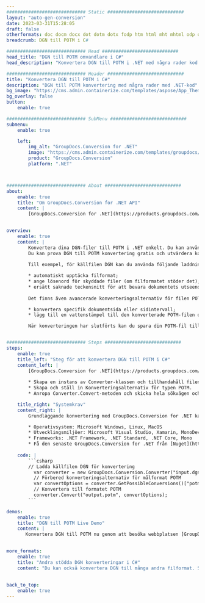 ```yaml
---
############################# Static ############################
layout: "auto-gen-conversion"
date: 2023-03-31T15:28:05
draft: false
otherformats: doc docm docx dot dotm dotx fodp htm html mht mhtml odp odt otp pot potm potx pps ppsm ppsx ppt pptm pptx rtf
breadcrumb: DGN till POTM i C#

############################# Head ############################
head_title: "DGN till POTM omvandlare i C#"
head_description: "Konvertera DGN till POTM i .NET med några rader kod. Använd GroupDocs Document Conversion API för att konvertera över 160 filformat."

############################# Header ############################
title: "Konvertera DGN till POTM i C#"
description: "DGN till POTM konvertering med några rader med .NET-kod"
bg_image: "https://cms.admin.containerize.com/templates/aspose/App_Themes/V3/images/bg/header1.png"
bg_overlay: false
button:
    enable: true

############################# SubMenu ############################
submenu:
    enable: true

    left:
        img_alt: "GroupDocs.Conversion for .NET"
        image: "https://cms.admin.containerize.com/templates/groupdocs/images/product-logos/90x90-noborder/groupdocs-conversion-net.png"
        product: "GroupDocs.Conversion"
        platform: ".NET"



############################# About ############################
about:
    enable: true
    title: "Om GroupDocs.Conversion for .NET API"
    content: |
        [GroupDocs.Conversion for .NET](https://products.groupdocs.com/conversion/net/) kan användas för att konvertera Microsoft Word, Excel, PowerPoint, PDF, Visio och andra format. GroupDocs.Conversion är ett fristående API som är lämpligt för back-end och interna system där hög prestanda krävs. Det beror inte på någon programvara som Microsoft eller Open Office.
    

overview:
    enable: true
    content: |
        Konvertera dina DGN-filer till POTM i .NET enkelt. Du kan använda bara ett par C# kodrader i valfri plattform som du vill, som - Windows, Linux, macOS.
        Du kan prova DGN till POTM konvertering gratis och utvärdera konverteringsresultatens kvalitet. Tillsammans med enkla filkonverteringsscenarier kan du prova mer avancerade alternativ för att ladda källfilen DGN och för att spara resultatet POTM. 
        
        Till exempel, för källfilen DGN kan du använda följande laddningsalternativ:

        * automatiskt upptäcka filformat;
        * ange lösenord för skyddade filer (om filformatet stöder det);
        * ersätt saknade teckensnitt för att bevara dokumentets utseende.
        
        Det finns även avancerade konverteringsalternativ för filen POTM:

        * konvertera specifik dokumentsida eller sidintervall;
        * lägg till en vattenstämpel till den konverterade POTM-filen och många fler.

        När konverteringen har slutförts kan du spara din POTM-fil till den lokala filsökvägen eller någon tredje parts lagring som FTP, Amazon S3, Google Drive, Dropbox etc. Observera - för att konvertera DGN till {{ TO}} det finns inget behov av någon ytterligare programvara installerad - som MS Office, Open Office, Adobe Acrobat Reader etc.


############################# Steps ############################
steps:
    enable: true
    title_left: "Steg för att konvertera DGN till POTM i C#"
    content_left: |
        [GroupDocs.Conversion for .NET](https://products.groupdocs.com/conversion/net/) gör det enkelt för utvecklare att konvertera en DGN-fil till POTM med några rader kod.
        
        * Skapa en instans av Converter-klassen och tillhandahåll filen DGN med den fullständiga sökvägen
        * Skapa och ställ in Konverteringsalternativ för typen POTM.
        * Anropa Converter.Convert-metoden och skicka hela sökvägen och formatet (POTM) som en parameter

    title_right: "Systemkrav"
    content_right: |
        Grundläggande konvertering med GroupDocs.Conversion for .NET kan göras med bara några enkla steg. Våra API:er stöds på alla större plattformar och operativsystem. Innan du kör koden nedan, se till att du har följande förutsättningar installerade på ditt system.

        * Operativsystem: Microsoft Windows, Linux, MacOS
        * Utvecklingsmiljöer: Microsoft Visual Studio, Xamarin, MonoDevelop
        * Frameworks: .NET Framework, .NET Standard, .NET Core, Mono
        * Få den senaste GroupDocs.Conversion for .NET från [Nuget](https://www.nuget.org/packages/groupdocs.conversion)
         
    code: |
        ```csharp    
        // Ladda källfilen DGN för konvertering
          var converter = new GroupDocs.Conversion.Converter("input.dgn");
          // Förbered konverteringsalternativ för målformat POTM
          var convertOptions = converter.GetPossibleConversions()["potm"].ConvertOptions;
          // Konvertera till formatet POTM
          converter.Convert("output.potm", convertOptions);
        ```

demos:
    enable: true
    title: "DGN till POTM Live Demo"
    content: |
       Konvertera DGN till POTM nu genom att besöka webbplatsen [GroupDocs.Conversion App](https://products.groupdocs.app/conversion/family). Onlinedemo har följande fördelar
          

more_formats:
    enable: true
    title: "Andra stödda DGN konverteringar i C#"
    content: "Du kan också konvertera DGN till många andra filformat. Se listan nedan."
       
       
back_to_top:
    enable: true
---
```

